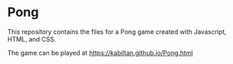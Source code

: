 # Pong

This repository contains the files for a Pong game created with Javascript, HTML, and CSS. 

The game can be played at https://kabiltan.github.io/Pong.html
